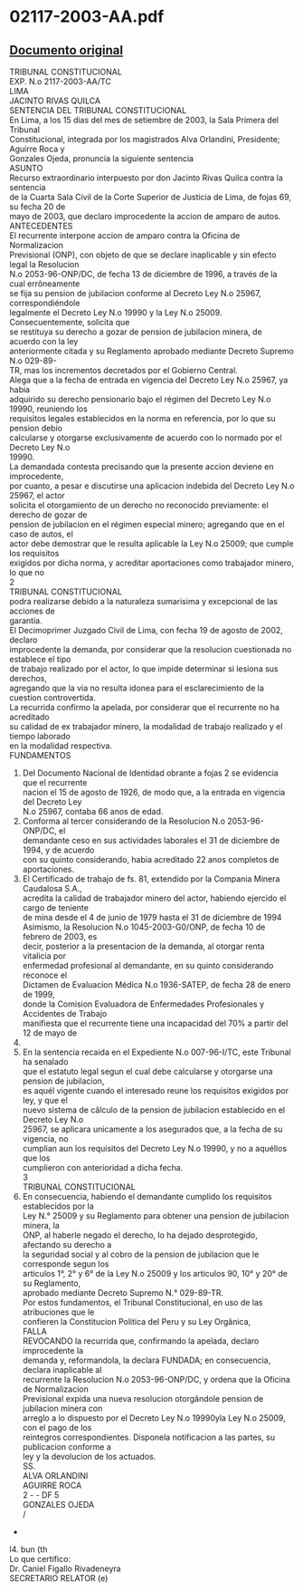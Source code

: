 
02117-2003-AA.pdf
=================
  
[Documento original](https://tc.gob.pe/jurisprudencia/2004/02117-2003-AA.pdf)  
---  
TRIBUNAL CONSTITUCIONAL  
EXP. N.o 2117-2003-AA/TC  
LIMA  
JACINTO RIVAS QUILCA  
SENTENCIA DEL TRIBUNAL CONSTITUCIONAL  
En Lima, a los 15 dias del mes de setiembre de 2003, la Sala Primera del Tribunal  
Constitucional, integrada por los magistrados Alva Orlandini, Presidente; Aguirre Roca y  
Gonzales Ojeda, pronuncia la siguiente sentencia  
ASUNTO  
Recurso extraordinario interpuesto por don Jacinto Rivas Quilca contra la sentencia  
de la Cuarta Sala Civil de la Corte Superior de Justicia de Lima, de fojas 69, su fecha 20 de  
mayo de 2003, que declaro improcedente la accion de amparo de autos.  
ANTECEDENTES  
El recurrente interpone accion de amparo contra la Oficina de Normalizacion  
Previsional (ONP), con objeto de que se declare inaplicable y sin efecto legal la Resolucion  
N.o 2053-96-ONP/DC, de fecha 13 de diciembre de 1996, a través de la cual errôneamente  
se fija su pension de jubilacion conforme al Decreto Ley N.o 25967, correspondiéndole  
legalmente el Decreto Ley N.o 19990 y la Ley N.o 25009. Consecuentemente, solicita que  
se restituya su derecho a gozar de pension de jubilacion minera, de acuerdo con la ley  
anteriormente citada y su Reglamento aprobado mediante Decreto Supremo N.o 029-89-  
TR, mas los incrementos decretados por el Gobierno Central.  
Alega que a la fecha de entrada en vigencia del Decreto Ley N.o 25967, ya habia  
adquirido su derecho pensionario bajo el régimen del Decreto Ley N.o 19990, reuniendo los  
requisitos legales establecidos en la norma en referencia, por lo que su pension debio  
calcularse y otorgarse exclusivamente de acuerdo con lo normado por el Decreto Ley N.o  
19990.  
La demandada contesta precisando que la presente accion deviene en improcedente,  
por cuanto, a pesar e discutirse una aplicacion indebida del Decreto Ley N.o 25967, el actor  
solicita el otorgamiento de un derecho no reconocido previamente: el derecho de gozar de  
pension de jubilacion en el régimen especial minero; agregando que en el caso de autos, el  
actor debe demostrar que le resulta aplicable la Ley N.o 25009; que cumple los requisitos  
exigidos por dicha norma, y acreditar aportaciones como trabajador minero, lo que no  
2  
TRIBUNAL CONSTITUCIONAL  
podra realizarse debido a la naturaleza sumarisima y excepcional de las acciones de  
garantia.  
El Decimoprimer Juzgado Civil de Lima, con fecha 19 de agosto de 2002, declaro  
improcedente la demanda, por considerar que la resolucion cuestionada no establece el tipo  
de trabajo realizado por el actor, lo que impide determinar si lesiona sus derechos,  
agregando que la via no resulta idonea para el esclarecimiento de la cuestion controvertida.  
La recurrida confirmo la apelada, por considerar que el recurrente no ha acreditado  
su calidad de ex trabajador minero, la modalidad de trabajo realizado y el tiempo laborado  
en la modalidad respectiva.  
FUNDAMENTOS  
1. Del Documento Nacional de Identidad obrante a fojas 2 se evidencia que el recurrente  
nacion el 15 de agosto de 1926, de modo que, a la entrada en vigencia del Decreto Ley  
N.o 25967, contaba 66 anos de edad.  
2. Conforma al tercer considerando de la Resolucion N.o 2053-96-ONP/DC, el  
demandante ceso en sus actividades laborales el 31 de diciembre de 1994, y de acuerdo  
con su quinto considerando, habia acreditado 22 anos completos de aportaciones.  
3. El Certificado de trabajo de fs. 81, extendido por la Compania Minera Caudalosa S.A.,  
acredita la calidad de trabajador minero del actor, habiendo ejercido el cargo de teniente  
de mina desde el 4 de junio de 1979 hasta el 31 de diciembre de 1994  
Asimismo, la Resolucion N.o 1045-2003-G0/ONP, de fecha 10 de febrero de 2003, es  
decir, posterior a la presentacion de la demanda, al otorgar renta vitalicia por  
enfermedad profesional al demandante, en su quinto considerando reconoce el  
Dictamen de Evaluacion Médica N.o 1936-SATEP, de fecha 28 de enero de 1999,  
donde la Comision Evaluadora de Enfermedades Profesionales y Accidentes de Trabajo  
manifiesta que el recurrente tiene una incapacidad del 70% a partir del 12 de mayo de  
1998.  
5. En la sentencia recaida en el Expediente N.o 007-96-I/TC, este Tribunal ha senalado  
que el estatuto legal segun el cual debe calcularse y otorgarse una pension de jubilacion,  
es aquél vigente cuando el interesado reune los requisitos exigidos por ley, y que el  
nuevo sistema de câlculo de la pension de jubilacion establecido en el Decreto Ley N.o  
25967, se aplicara unicamente a los asegurados que, a la fecha de su vigencia, no  
cumplian aun los requisitos del Decreto Ley N.o 19990, y no a aquéllos que los  
cumplieron con anterioridad a dicha fecha.  
3  
TRIBUNAL CONSTITUCIONAL  
6. En consecuencia, habiendo el demandante cumplido los requisitos establecidos por la  
Ley N.° 25009 y su Reglamento para obtener una pension de jubilacion minera, la  
ONP, al haberle negado el derecho, lo ha dejado desprotegido, afectando su derecho a  
la seguridad social y al cobro de la pension de jubilacion que le corresponde segun los  
articulos 1°, 2° y 6° de la Ley N.o 25009 y los articulos 90, 10° y 20° de su Reglamento,  
aprobado mediante Decreto Supremo N.° 029-89-TR.  
Por estos fundamentos, el Tribunal Constitucional, en uso de las atribuciones que le  
confieren la Constitucion Politica del Peru y su Ley Orgânica,  
FALLA  
REVOCANDO la recurrida que, confirmando la apelada, declaro improcedente la  
demanda y, reformandola, la declara FUNDADA; en consecuencia, declara inaplicable al  
recurrente la Resolucion N.o 2053-96-ONP/DC, y ordena que la Oficina de Normalizacion  
Previsional expida una nueva resolucion otorgândole pension de jubilacion minera con  
arreglo a lo dispuesto por el Decreto Ley N.o 19990yla Ley N.o 25009, con el pago de los  
reintegros correspondientes. Disponela notificacion a las partes, su publicacion conforme a  
ley y la devolucion de los actuados.  
SS.  
ALVA ORLANDINI  
AGUIRRE ROCA  
2 - - DF 5  
GONZALES OJEDA  
/  
-  
l4. bun (th  
Lo que certifico:  
Dr. Caniel Figallo Rivadeneyra  
SECRETARIO RELATOR (e)